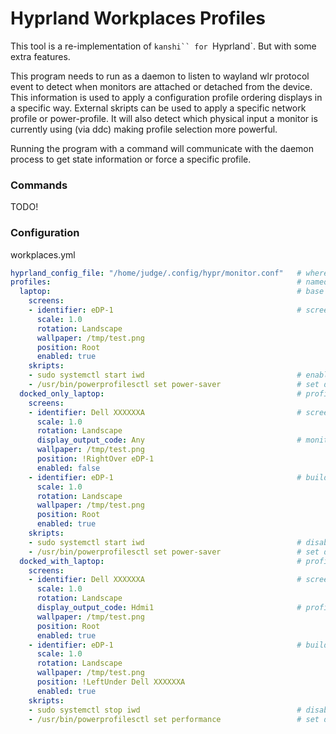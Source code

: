 Hyprland Workplaces Profiles
============================

This tool is a re-implementation of `kanshi`` for `Hyprland`. But with some extra features. 

This program needs to run as a daemon to listen to wayland wlr protocol event to detect when monitors are attached or detached from the device. This information is used to apply a configuration profile ordering displays in a specific way. External skripts can be used to apply a specific network profile or power-profile. It will also detect which physical input a monitor is currently using (via ddc) making profile selection more powerful.

Running the program with a command will communicate with the daemon process to get state information or force a specific profile.

### Commands
TODO!

### Configuration 

workplaces.yml
``` yaml
hyprland_config_file: "/home/judge/.config/hypr/monitor.conf"   # where to put the hyprland config (sould be sourced from the main hyprland config file)
profiles:                                                       # named profiles to try to detect when monitors are attached and dettached
  laptop:                                                       # base profile for laptops with a single built in display
    screens:
    - identifier: eDP-1                                         # screen identifier
      scale: 1.0
      rotation: Landscape
      wallpaper: /tmp/test.png
      position: Root
      enabled: true
    skripts:
    - sudo systemctl start iwd                                  # enable wife (sudo scripts need to be explicitly whitelisted in visudo to work here)
    - /usr/bin/powerprofilesctl set power-saver                 # set device powerprofile
  docked_only_laptop:                                           # profile for docked mode but monitor input not set to dockingstation (maybe there is a worksation)
    screens:
    - identifier: Dell XXXXXXA                                  # screen identifier for specific dell monitor with serial
      scale: 1.0
      rotation: Landscape
      display_output_code: Any                                  # monitor input may be set to any input for this profile to match
      wallpaper: /tmp/test.png
      position: !RightOver eDP-1
      enabled: false
    - identifier: eDP-1                                         # build in laptop display
      scale: 1.0
      rotation: Landscape
      wallpaper: /tmp/test.png
      position: Root
      enabled: true
    skripts:
    - sudo systemctl start iwd                                  # disable wifi
    - /usr/bin/powerprofilesctl set power-saver                 # set device powerprofile
  docked_with_laptop:                                           # profile for docked with monitor as second screen enabled
    screens:
    - identifier: Dell XXXXXXA                                  # screen identifier for specific dell monitor with serial
      scale: 1.0
      rotation: Landscape
      display_output_code: Hdmi1                                # profile will only match if monitor is set to diplay Hdmi1 input
      wallpaper: /tmp/test.png
      position: Root
      enabled: true
    - identifier: eDP-1                                         # build in laptop display
      scale: 1.0
      rotation: Landscape
      wallpaper: /tmp/test.png
      position: !LeftUnder Dell XXXXXXA
      enabled: true
    skripts:
    - sudo systemctl stop iwd                                   # disable wifi
    - /usr/bin/powerprofilesctl set performance                 # set device powerprofile
```


